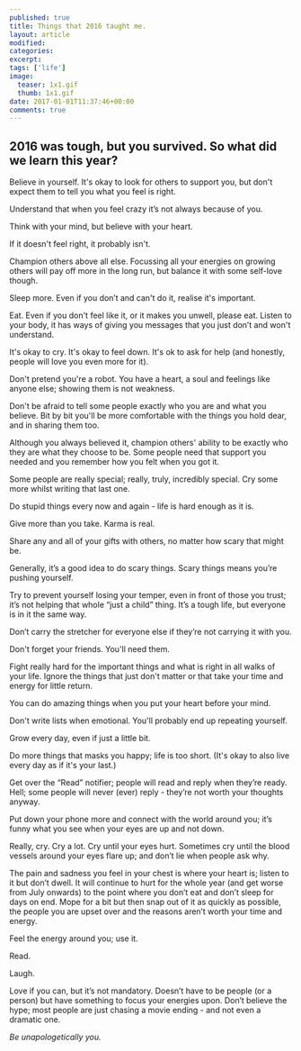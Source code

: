 ```yaml
---
published: true
title: Things that 2016 taught me.
layout: article
modified:
categories:
excerpt:
tags: ['life']
image:
  teaser: 1x1.gif
  thumb: 1x1.gif
date: 2017-01-01T11:37:46+00:00
comments: true
---
```


## 2016 was tough, but you survived. So what did we learn this year?

Believe in yourself. It's okay to look for others to support you, but don't expect them to tell you what you feel is right.

Understand that when you feel crazy it’s not always because of you.

Think with your mind, but believe with your heart.

If it doesn't feel right, it probably isn't.

Champion others above all else. Focussing all your energies on growing others will pay off more in the long run, but balance it with some self-love though.

Sleep more. Even if you don’t and can't do it, realise it's important.

Eat. Even if you don't feel like it, or it makes you unwell, please eat. Listen to your body, it has ways of giving you messages that you just don’t and won't understand.

It's okay to cry. It's okay to feel down. It's ok to ask for help (and honestly, people will love you even more for it).

Don't pretend you're a robot. You have a heart, a soul and feelings like anyone else; showing them is not weakness.

Don't be afraid to tell some people exactly who you are and what you believe. Bit by bit you'll be more comfortable with the things you hold dear, and in sharing them too.

Although you always believed it, champion others' ability to be exactly who they are what they choose to be. Some people need that support you needed and you remember how you felt when you got it.

Some people are really special; really, truly, incredibly special. Cry some more whilst writing that last one.

Do stupid things every now and again - life is hard enough as it is.

Give more than you take. Karma is real.

Share any and all of your gifts with others, no matter how scary that might be.

Generally, it’s a good idea to do scary things. Scary things means you’re pushing yourself.

Try to prevent yourself losing your temper, even in front of those you trust; it’s not helping that whole “just a child” thing. It’s a tough life, but everyone is in it the same way.

Don’t carry the stretcher for everyone else if they’re not carrying it with you.

Don't forget your friends. You'll need them.

Fight really hard for the important things and what is right in all walks of your life. Ignore the things that just don't matter or that take your time and energy for little return.

You can do amazing things when you put your heart before your mind.

Don't write lists when emotional. You'll probably end up repeating yourself.

Grow every day, even if just a little bit.

Do more things that masks you happy; life is too short. (It's okay to also live every day as if it's your last.)

Get over the “Read” notifier; people will read and reply when they’re ready. Hell; some people will never (ever) reply - they’re not worth your thoughts anyway.

Put down your phone more and connect with the world around you; it’s funny what you see when your eyes are up and not down.

Really, cry. Cry a lot. Cry until your eyes hurt. Sometimes cry until the blood vessels around your eyes flare up; and don’t lie when people ask why.

The pain and sadness you feel in your chest is where your heart is; listen to it but don’t dwell. It will continue to hurt for the whole year (and get worse from July onwards) to the point where you don’t eat and don’t sleep for days on end. Mope for a bit but then snap out of it as quickly as possible, the people you are upset over and the reasons aren’t worth your time and energy.

Feel the energy around you; use it.

Read.

Laugh.

Love if you can, but it’s not mandatory. Doesn’t have to be people (or a person) but have something to focus your energies upon. Don’t believe the hype; most people are just chasing a movie ending - and not even a dramatic one.

*Be unapologetically you.*
